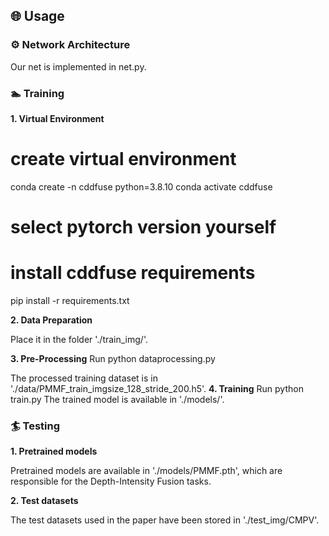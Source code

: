 ## 🌐 Usage

### ⚙ Network Architecture

Our net is implemented in net.py.

### 🏊 Training
**1. Virtual Environment**

# create virtual environment
conda create -n cddfuse python=3.8.10
conda activate cddfuse
# select pytorch version yourself
# install cddfuse requirements
pip install -r requirements.txt

**2. Data Preparation**

 Place it in the folder './train_img/'.

**3. Pre-Processing**
Run python dataprocessing.py
 
The processed training dataset is in './data/PMMF_train_imgsize_128_stride_200.h5'.
**4. Training**
Run python train.py
The trained model is available in './models/'.

### 🏄 Testing

**1. Pretrained models**

Pretrained models are available in './models/PMMF.pth', which are responsible for the Depth-Intensity Fusion  tasks.

**2. Test datasets**

The test datasets used in the paper have been stored in './test_img/CMPV'.

